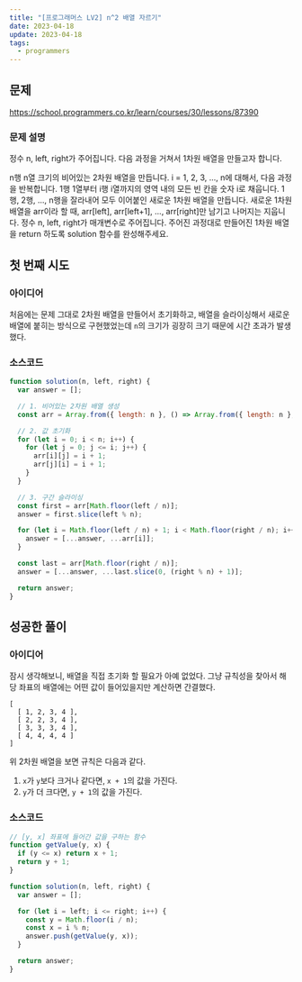 ```yaml
---
title: "[프로그래머스 LV2] n^2 배열 자르기"
date: 2023-04-18
update: 2023-04-18
tags:
  - programmers
---
```


## 문제
https://school.programmers.co.kr/learn/courses/30/lessons/87390

### 문제 설명
정수 n, left, right가 주어집니다. 다음 과정을 거쳐서 1차원 배열을 만들고자 합니다.

n행 n열 크기의 비어있는 2차원 배열을 만듭니다.
i = 1, 2, 3, ..., n에 대해서, 다음 과정을 반복합니다.
1행 1열부터 i행 i열까지의 영역 내의 모든 빈 칸을 숫자 i로 채웁니다.
1행, 2행, ..., n행을 잘라내어 모두 이어붙인 새로운 1차원 배열을 만듭니다.
새로운 1차원 배열을 arr이라 할 때, arr[left], arr[left+1], ..., arr[right]만 남기고 나머지는 지웁니다.
정수 n, left, right가 매개변수로 주어집니다. 주어진 과정대로 만들어진 1차원 배열을 return 하도록 solution 함수를 완성해주세요.

## 첫 번째 시도

### 아이디어
처음에는 문제 그대로 2차원 배열을 만들어서 초기화하고, 배열을 슬라이싱해서 새로운 배열에 붙히는 방식으로 구현했었는데 `n`의 크기가 굉장히 크기 때문에 시간 초과가 발생했다.

### 소스코드
```js
function solution(n, left, right) {
  var answer = [];

  // 1. 비어있는 2차원 배열 생성
  const arr = Array.from({ length: n }, () => Array.from({ length: n }, () => 0));

  // 2. 값 초기화
  for (let i = 0; i < n; i++) {
    for (let j = 0; j <= i; j++) {
      arr[i][j] = i + 1;
      arr[j][i] = i + 1;
    }
  }

  // 3. 구간 슬라이싱
  const first = arr[Math.floor(left / n)];
  answer = first.slice(left % n);

  for (let i = Math.floor(left / n) + 1; i < Math.floor(right / n); i++) {
    answer = [...answer, ...arr[i]];
  }

  const last = arr[Math.floor(right / n)];
  answer = [...answer, ...last.slice(0, (right % n) + 1)];

  return answer;
}
```

## 성공한 풀이

### 아이디어
잠시 생각해보니, 배열을 직접 초기화 할 필요가 아예 없었다. 그냥 규칙성을 찾아서 해당 좌표의 배열에는 어떤 값이 들어있을지만 계산하면 간결했다. 

```
[
  [ 1, 2, 3, 4 ],
  [ 2, 2, 3, 4 ],
  [ 3, 3, 3, 4 ],
  [ 4, 4, 4, 4 ]
]
```

위 2차원 배열을 보면 규칙은 다음과 같다.  
1. `x`가 `y`보다 크거나 같다면, `x + 1`의 값을 가진다.
2. `y`가 더 크다면, `y + 1`의 값을 가진다.

### 소스코드
```js
// [y, x] 좌표에 들어간 값을 구하는 함수
function getValue(y, x) {
  if (y <= x) return x + 1;
  return y + 1;
}

function solution(n, left, right) {
  var answer = [];

  for (let i = left; i <= right; i++) {
    const y = Math.floor(i / n);
    const x = i % n;
    answer.push(getValue(y, x));
  }

  return answer;
}
```
